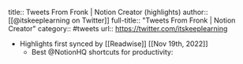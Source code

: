 title:: Tweets From Fronk | Notion Creator (highlights)
author:: [[@itskeeplearning on Twitter]]
full-title:: "Tweets From Fronk | Notion Creator"
category:: #tweets
url:: https://twitter.com/itskeeplearning

- Highlights first synced by [[Readwise]] [[Nov 19th, 2022]]
	- Best @NotionHQ shortcuts for productivity: